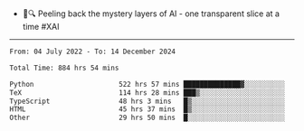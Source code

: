 - 🧅🔍 Peeling back the mystery layers of AI - one transparent slice at a time #XAI

---

<!--START_SECTION:waka-->

```txt
From: 04 July 2022 - To: 14 December 2024

Total Time: 884 hrs 54 mins

Python                     522 hrs 57 mins ██████████████▓░░░░░░░░░░   59.10 %
TeX                        114 hrs 28 mins ███▒░░░░░░░░░░░░░░░░░░░░░   12.94 %
TypeScript                 48 hrs 3 mins   █▒░░░░░░░░░░░░░░░░░░░░░░░   05.43 %
HTML                       45 hrs 37 mins  █▒░░░░░░░░░░░░░░░░░░░░░░░   05.16 %
Other                      29 hrs 50 mins  █░░░░░░░░░░░░░░░░░░░░░░░░   03.37 %
```

<!--END_SECTION:waka-->
